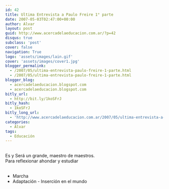 ```yaml
---
id: 42
title: Ultima Entrevista a Paulo Freire 1° parte
date: 2007-05-03T02:47:00+00:00
author: Alvar
layout: post
guid: http://www.acercadelaeducacion.com.ar/?p=42
disqus: true
subclass: 'post'
cover: false
navigation: True
logo: 'assets/images/lain.gif'
cover: 'assets/images/cover1.jpg'
blogger_permalink:
  - /2007/05/ultima-entrevista-paulo-freire-1-parte.html
  - /2007/05/ultima-entrevista-paulo-freire-1-parte.html
blogger_blog:
  - acercadelaeducacion.blogspot.com
  - acercadelaeducacion.blogspot.com
bitly_url:
  - http://bit.ly/1koSFrJ
bitly_hash:
  - 1koSFrJ
bitly_long_url:
  - 'http://www.acercadelaeducacion.com.ar/2007/05/ultima-entrevista-a-paulo-freire-1%c2%b0-parte/'
categories:
  - Alvar
tags:
  - Educación
---
```

<br />Es y Será un grande, maestro de maestros.<br />Para reflexionar ahondar y estudiar<br /><br /><ul><li>Marcha</li><li>Adaptación - Inserción en el mundo</li></ul>
